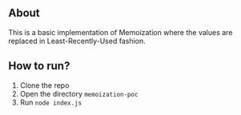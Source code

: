 ## About

This is a basic implementation of Memoization where the values are replaced in Least-Recently-Used fashion.

## How to run?

1. Clone the repo
2. Open the directory `memoization-poc`
3. Run `node index.js`
